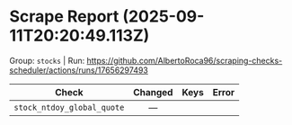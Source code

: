 # Scrape Report (2025-09-11T20:20:49.113Z)

Group: `stocks`  |  Run: https://github.com/AlbertoRoca96/scraping-checks-scheduler/actions/runs/17656297493

| Check | Changed | Keys | Error |
|---|:---:|:--|:--|
| `stock_ntdoy_global_quote` | — |  |  |
